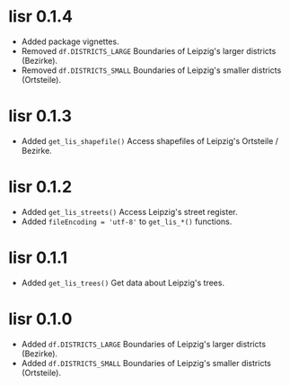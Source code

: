 # lisr 0.1.4

* Added package vignettes.
* Removed `df.DISTRICTS_LARGE` Boundaries of Leipzig's larger districts (Bezirke).
* Removed `df.DISTRICTS_SMALL` Boundaries of Leipzig's smaller districts (Ortsteile).

# lisr 0.1.3

* Added `get_lis_shapefile()` Access shapefiles of Leipzig's Ortsteile / Bezirke.

# lisr 0.1.2

* Added `get_lis_streets()` Access Leipzig's street register.
* Added `fileEncoding = 'utf-8'` to `get_lis_*()` functions.

# lisr 0.1.1

* Added `get_lis_trees()` Get data about Leipzig's trees.

# lisr 0.1.0

* Added `df.DISTRICTS_LARGE` Boundaries of Leipzig's larger districts (Bezirke).
* Added `df.DISTRICTS_SMALL` Boundaries of Leipzig's smaller districts (Ortsteile).
